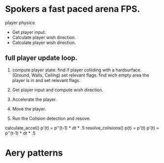 # Spokers a fast paced arena FPS.

player physics:
- Get player input.
- Calculate player wish direction.
- Calculate player wish direction.

## full player update loop.

1) compute player state:
find if player colliding with a hardsurface. (Ground, Walls, Ceiling) set relevant flags.
find wich empty area the player is in and set relevant flags.

2) Get player input and compute wish direction.

3) Accelerate the player.

4) Move the player.

5) Run the Colision detection and resove.


calculate_accel()
p'(t) = p''(t-1) * dt * .5
resolve_colisions()
p(t) = p'(t)
p'(t) = p''(t-1) * dt * .5


# Aery patterns

